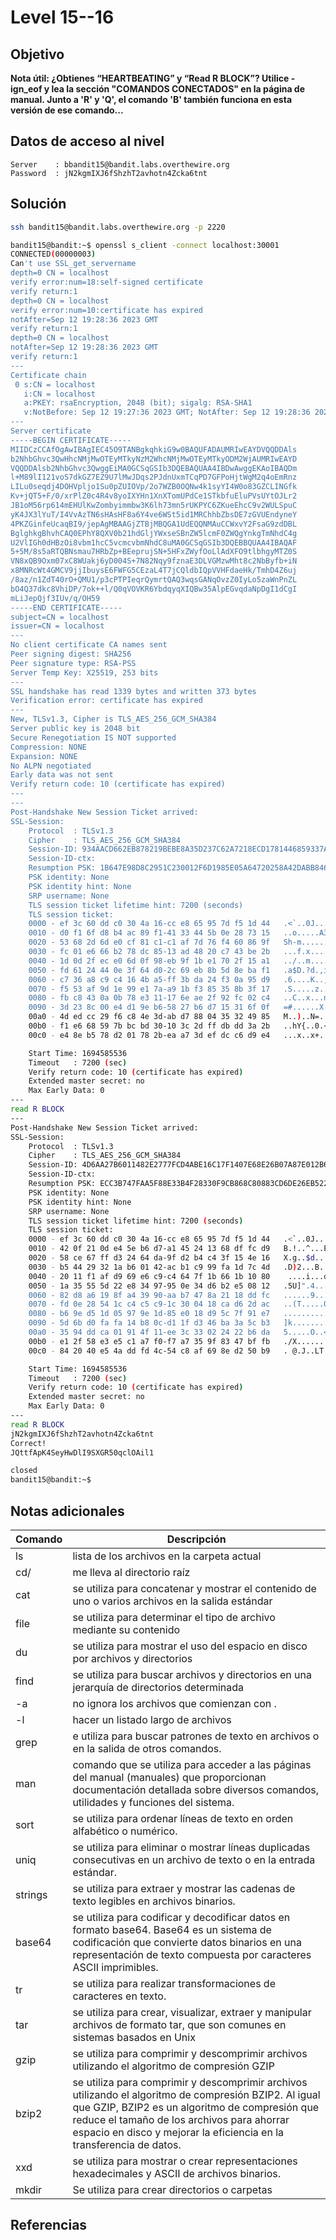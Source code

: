 # Level 15--16

## Objetivo
**Nota útil: ¿Obtienes “HEARTBEATING” y “Read R BLOCK”? Utilice -ign_eof y lea la sección "COMANDOS CONECTADOS" en la página de manual. Junto a 'R' y 'Q', el comando 'B' también funciona en esta versión de ese comando...**
## Datos de acceso al nivel
```
Server    : bbandit15@bandit.labs.overthewire.org
Password  : jN2kgmIXJ6fShzhT2avhotn4Zcka6tnt

```
## Solución
```bash
ssh bandit15@bandit.labs.overthewire.org -p 2220

bandit15@bandit:~$ openssl s_client -connect localhost:30001
CONNECTED(00000003)
Can't use SSL_get_servername
depth=0 CN = localhost
verify error:num=18:self-signed certificate
verify return:1
depth=0 CN = localhost
verify error:num=10:certificate has expired
notAfter=Sep 12 19:28:36 2023 GMT
verify return:1
depth=0 CN = localhost
notAfter=Sep 12 19:28:36 2023 GMT
verify return:1
---
Certificate chain
 0 s:CN = localhost
   i:CN = localhost
   a:PKEY: rsaEncryption, 2048 (bit); sigalg: RSA-SHA1
   v:NotBefore: Sep 12 19:27:36 2023 GMT; NotAfter: Sep 12 19:28:36 2023 GMT
---
Server certificate
-----BEGIN CERTIFICATE-----
MIIDCzCCAfOgAwIBAgIEC45O9TANBgkqhkiG9w0BAQUFADAUMRIwEAYDVQQDDAls
b2NhbGhvc3QwHhcNMjMwOTEyMTkyNzM2WhcNMjMwOTEyMTkyODM2WjAUMRIwEAYD
VQQDDAlsb2NhbGhvc3QwggEiMA0GCSqGSIb3DQEBAQUAA4IBDwAwggEKAoIBAQDm
l+M89lI121voS7dkGZ7EZ9U7lMwJDqs2PJdnUxmTCqPD7GFPoHjtWgM2q4oEmRnz
LILu0seqdj4DOHVpljo1Su0pZUIOVp/2o7WZB0OQNw4k1syYI4W0o83GZCLINGfk
Kv+jQT5+F/0/xrPlZ0c4R4v8yoIXYHn1XnXTomUPdCe1STkbfuEluPVsUYtOJLr2
JB1oM56rp614mEHUlKwZombyimmbw3K6lh73mn5rUKPYC6ZKueEhcC9v2WULSpuC
yK4JX3lYuT/I4VvAzTN6sHAsHF8a6Y4ve6WSt5id1MRChhbZbsDE7zGVUEndyneY
4PKZGinfeUcaqBI9/jepAgMBAAGjZTBjMBQGA1UdEQQNMAuCCWxvY2FsaG9zdDBL
BglghkgBhvhCAQ0EPhY8QXV0b21hdGljYWxseSBnZW5lcmF0ZWQgYnkgTmNhdC4g
U2VlIGh0dHBzOi8vbm1hcC5vcmcvbmNhdC8uMA0GCSqGSIb3DQEBBQUAA4IBAQAF
5+5M/8s5aRTQBNsmau7HRbZp+BEeprujSN+5HFxZWyfOoLlAdXFO9tlbhgyMTZ0S
VN8xQB9Oxm07xC8WUakj6yD004S+7N82Nqy9fznaE3DLVGMzwMht8c2NbByfb+iN
x8MNRcWt4GMCV9jjIbuysE6FWFG5CEzaL4T7jCQldbIQpVVHFdaeHk/TmhD4Z6uj
/8az/n1ZdT40rO+QMU1/p3cPTPIeqrQymrtQAQ3wqsGANqOvzZ0IyLo5zaWnPnZL
bO4Q37dkc8VhiDP/7ok++l/Q0qVOVKR6YbdqyqXIQBw35AlpEGvqdaNpDgI1dCgI
mLiJepQjf3IUv/q/OH59
-----END CERTIFICATE-----
subject=CN = localhost
issuer=CN = localhost
---
No client certificate CA names sent
Peer signing digest: SHA256
Peer signature type: RSA-PSS
Server Temp Key: X25519, 253 bits
---
SSL handshake has read 1339 bytes and written 373 bytes
Verification error: certificate has expired
---
New, TLSv1.3, Cipher is TLS_AES_256_GCM_SHA384
Server public key is 2048 bit
Secure Renegotiation IS NOT supported
Compression: NONE
Expansion: NONE
No ALPN negotiated
Early data was not sent
Verify return code: 10 (certificate has expired)
---
---
Post-Handshake New Session Ticket arrived:
SSL-Session:
    Protocol  : TLSv1.3
    Cipher    : TLS_AES_256_GCM_SHA384
    Session-ID: 934AACD662EB878219BEBE8A35D237C62A7218ECD1781446859337AE1C42BC2D
    Session-ID-ctx:
    Resumption PSK: 1B647E98D8C2951C230012F6D1985E05A64720258A42DABB84682539B209317C613411A349A158CDB496EA973FA90E99
    PSK identity: None
    PSK identity hint: None
    SRP username: None
    TLS session ticket lifetime hint: 7200 (seconds)
    TLS session ticket:
    0000 - ef 3c 60 dd c0 30 4a 16-cc e8 65 95 7d f5 1d 44   .<`..0J...e.}..D
    0010 - d0 f1 6f d8 b4 ac 89 f1-41 33 44 5b 0e 28 73 15   ..o.....A3D[.(s.
    0020 - 53 68 2d 6d e0 cf 81 c1-c1 af 7d 76 f4 60 86 9f   Sh-m......}v.`..
    0030 - fc 01 e6 66 b2 78 dc 85-13 ad 48 20 c7 43 be 2b   ...f.x....H .C.+
    0040 - 1d 0d 2f ec e0 6d 0f 98-eb 9f 1b e1 70 2f 15 a1   ../..m......p/..
    0050 - fd 61 24 44 0e 3f 64 d0-2c 69 eb 8b 5d 8e ba f1   .a$D.?d.,i..]...
    0060 - c7 36 a8 c9 c4 16 4b a5-ff 3b da 24 f3 0a 95 d9   .6....K..;.$....
    0070 - f5 53 af 9d 1e 99 e1 7a-a9 1b f3 85 35 8b 3f 17   .S.....z....5.?.
    0080 - fb c8 43 0a 0b 78 e3 11-17 6e ae 2f 92 fc 02 c4   ..C..x...n./....
    0090 - 3d 23 8c 00 e4 d1 9e b6-58 27 b6 d7 15 31 6f 0f   =#......X'...1o.
    00a0 - 4d ed cc 29 f6 c8 4e 3d-ab d7 88 04 35 32 49 85   M..)..N=....52I.
    00b0 - f1 e6 68 59 7b bc bd 30-10 3c 2d ff db dd 3a 2b   ..hY{..0.<-...:+
    00c0 - e4 8e b5 78 d2 01 78 2b-ea a7 3d ef dc c6 d9 e4   ...x..x+..=.....

    Start Time: 1694585536
    Timeout   : 7200 (sec)
    Verify return code: 10 (certificate has expired)
    Extended master secret: no
    Max Early Data: 0
---
read R BLOCK
---
Post-Handshake New Session Ticket arrived:
SSL-Session:
    Protocol  : TLSv1.3
    Cipher    : TLS_AES_256_GCM_SHA384
    Session-ID: 4D6AA27B6011482E2777FCD4ABE16C17F1407E68E26B07A87E012B6EFB33E496
    Session-ID-ctx:
    Resumption PSK: ECC3B747FAA5F88E33B4F28330F9CB868C80883CD6DE26EB5229201B034CCCABE75C0EE9C895BA371AD78D7F3A42BE31
    PSK identity: None
    PSK identity hint: None
    SRP username: None
    TLS session ticket lifetime hint: 7200 (seconds)
    TLS session ticket:
    0000 - ef 3c 60 dd c0 30 4a 16-cc e8 65 95 7d f5 1d 44   .<`..0J...e.}..D
    0010 - 42 0f 21 0d e4 5e b6 d7-a1 45 24 13 68 df fc d9   B.!..^...E$.h...
    0020 - 58 ce 67 ff d3 24 64 da-9f d2 b4 c4 3f 15 4e 16   X.g..$d.....?.N.
    0030 - b5 44 29 32 1a b6 01 42-ac b1 c9 99 fa 1d 7c 4d   .D)2...B......|M
    0040 - 20 11 f1 af d9 69 e6 c9-c4 64 7f 1b 66 1b 10 80    ....i...d..f...
    0050 - 1a 35 55 5d 22 e8 34 97-95 0e 34 d6 b2 e5 08 12   .5U]".4...4.....
    0060 - 82 d8 a6 19 8f a4 39 90-aa b7 47 8a 21 18 dd fc   ......9...G.!...
    0070 - fd 0e 28 54 1c c4 c5 c9-1c 30 04 18 ca d6 2d ac   ..(T.....0....-.
    0080 - b6 9e d5 1d 05 97 9e 1d-85 e0 18 d9 5c 7f 91 e7   ............\...
    0090 - 5d 6b d0 fa fa 14 b8 0c-d1 1f d3 46 ba 3a 5c b3   ]k.........F.:\.
    00a0 - 35 94 dd ca 01 91 4f 11-ee 3c 33 02 24 22 b6 da   5.....O..<3.$"..
    00b0 - e1 2f 58 e3 e5 c1 a7 f0-f7 a7 35 9f 83 47 bf fb   ./X.......5..G..
    00c0 - 84 20 40 e5 4a dd fd 4c-54 c8 af 69 8e d2 50 b9   . @.J..LT..i..P.

    Start Time: 1694585536
    Timeout   : 7200 (sec)
    Verify return code: 10 (certificate has expired)
    Extended master secret: no
    Max Early Data: 0
---
read R BLOCK
jN2kgmIXJ6fShzhT2avhotn4Zcka6tnt
Correct!
JQttfApK4SeyHwDlI9SXGR50qclOAil1

closed
bandit15@bandit:~$

```
## Notas adicionales
| Comando | Descripción |
|---------|-------------|
|ls| lista de los archivos en la carpeta actual|
|cd/| me lleva al directorio raíz|
|cat| se utiliza para concatenar y mostrar el contenido de uno o varios archivos en la salida estándar |
|file| se utiliza para determinar el tipo de archivo mediante su contenido |
|du| se utiliza para mostrar el uso del espacio en disco por archivos y directorios  |
|find| se utiliza para buscar archivos y directorios en una jerarquía de directorios determinada   |
|-a| no ignora los archivos que comienzan con .|
|-l| hacer un listado largo de archivos|
|grep| e utiliza para buscar patrones de texto en archivos o en la salida de otros comandos. |
|man| comando que se utiliza para acceder a las páginas del manual (manuales) que proporcionan documentación detallada sobre diversos comandos, utilidades y funciones del sistema.|
|sort| se utiliza para ordenar líneas de texto en orden alfabético o numérico.|
|uniq| se utiliza para eliminar o mostrar líneas duplicadas consecutivas en un archivo de texto o en la entrada estándar.|
|strings| se utiliza para extraer y mostrar las cadenas de texto legibles en archivos binarios.|
|base64| se utiliza para codificar y decodificar datos en formato base64. Base64 es un sistema de codificación que convierte datos binarios en una representación de texto compuesta por caracteres ASCII imprimibles. |
|tr| se utiliza para realizar transformaciones de caracteres en texto. |
|tar| se utiliza para crear, visualizar, extraer y manipular archivos de formato tar, que son comunes en sistemas basados en Unix |
|gzip| se utiliza para comprimir y descomprimir archivos utilizando el algoritmo de compresión GZIP|
|bzip2| se utiliza para comprimir y descomprimir archivos utilizando el algoritmo de compresión BZIP2. Al igual que GZIP, BZIP2 es un algoritmo de compresión que reduce el tamaño de los archivos para ahorrar espacio en disco y mejorar la eficiencia en la transferencia de datos. |
|xxd| se utiliza para mostrar o crear representaciones hexadecimales y ASCII de archivos binarios. |
| mkdir | Se utiliza para crear directorios o carpetas|


## Referencias